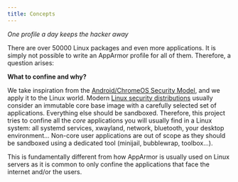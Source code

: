 ```yaml
---
title: Concepts
---
```


*One profile a day keeps the hacker away*

There are over 50000 Linux packages and even more applications. It is simply not possible to write an AppArmor profile for all of them. Therefore, a question arises:

**What to confine and why?**

We take inspiration from the [Android/ChromeOS Security Model](https://arxiv.org/pdf/1904.05572v2.pdf), and we apply it to the Linux world. Modern [Linux security distributions](https://clip-os.org/en/) usually consider an immutable core base image with a carefully selected set of applications. Everything else should be sandboxed. Therefore, this project tries to confine all the *core* applications you will usually find in a Linux system: all systemd services, xwayland, network, bluetooth, your desktop environment... Non-core user applications are out of scope as they should be sandboxed using a dedicated tool (minijail, bubblewrap, toolbox...).

This is fundamentally different from how AppArmor is usually used on Linux servers as it is common to only confine the applications that face the internet and/or the users.


[android_model]: https://arxiv.org/pdf/1904.05572v2.pdf
[clipos]: https://clip-os.org/en/
[write xor execute]: https://en.wikipedia.org/wiki/W%5EX

